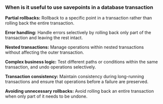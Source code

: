 ### When is it useful to use savepoints in a database transaction

<b>Partial rollbacks:</b> Rollback to a specific point in a transaction rather than rolling back the entire transaction.

<b>Error handling:</b> Handle errors selectively by rolling back only part of the transaction and leaving the rest intact.

<b>Nested transactions:</b> Manage operations within nested transactions without affecting the outer transaction.

<b>Complex business logic:</b> Test different paths or conditions within the same transaction, and undo operations selectively.

<b>Transaction consistency:</b> Maintain consistency during long-running transactions and ensure that operations before a failure are preserved.

<b>Avoiding unnecessary rollbacks:</b> Avoid rolling back an entire transaction when only part of it needs to be undone.